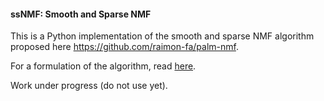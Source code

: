 #### ssNMF: Smooth and Sparse NMF

This is a Python implementation of the smooth and sparse NMF algorithm proposed here https://github.com/raimon-fa/palm-nmf.

For a formulation of the algorithm, read [here](https://github.com/raimon-fa/palm-nmf/blob/master/palm_nfm.pdf).

Work under progress (do not use yet).
